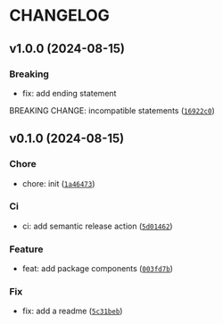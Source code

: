 # CHANGELOG

## v1.0.0 (2024-08-15)

### Breaking

* fix: add ending statement

BREAKING CHANGE: incompatible statements ([`16922c0`](https://github.com/lalewis1/semp/commit/16922c0848de1d57a047491f74f6b46f6fa7c6f5))

## v0.1.0 (2024-08-15)

### Chore

* chore: init ([`1a46473`](https://github.com/lalewis1/semp/commit/1a46473ea0724f6b1c8d8235ad707035a994ddbe))

### Ci

* ci: add semantic release action ([`5d01462`](https://github.com/lalewis1/semp/commit/5d014629df16ee9d4cfd209625c283c3a534e260))

### Feature

* feat: add package components ([`003fd7b`](https://github.com/lalewis1/semp/commit/003fd7b6eb995a1ce6933d92f60dcaf7d6379ebe))

### Fix

* fix: add a readme ([`5c31beb`](https://github.com/lalewis1/semp/commit/5c31beb57f229f486cfdfb9dc24279af60ea66b2))
